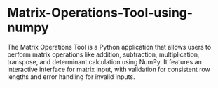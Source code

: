 # Matrix-Operations-Tool-using-numpy
The Matrix Operations Tool is a Python application that allows users to perform matrix operations like addition, subtraction, multiplication, transpose, and determinant calculation using NumPy. It features an interactive interface for matrix input, with validation for consistent row lengths and error handling for invalid inputs.
